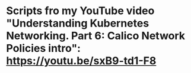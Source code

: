 # Scripts fro my YouTube video "Understanding Kubernetes Networking. Part 6: Calico Network Policies intro": https://youtu.be/sxB9-td1-F8
